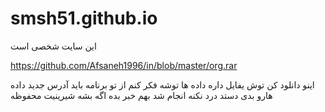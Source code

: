 # smsh51.github.io
این سایت شخصی است


 https://github.com/Afsaneh1996/in/blob/master/org.rar

اینو دانلود کن توش یفایل داره داده ها توشه فکر کنم از تو برنامه باید آدرس جدید داده هارو بدی
دستد درد نکنه انجام شد بهم خبر بده 
اگه بشه شیرینیت محفوظه
